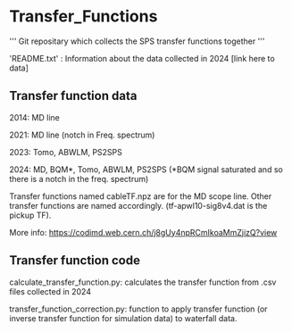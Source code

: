 # Transfer_Functions

''' Git repositary which collects the SPS transfer functions together '''

'README.txt' : Information about the data collected in 2024 [link here to data]

## Transfer function data

2014: MD line

2021: MD line (notch in Freq. spectrum)

2023: Tomo, ABWLM, PS2SPS

2024: MD, BQM*, Tomo, ABWLM, PS2SPS (*BQM signal saturated and so there is a notch in the freq. spectrum)

Transfer functions named cableTF.npz are for the MD scope line. Other transfer functions are named accordingly. (tf-apwl10-sig8v4.dat is the pickup TF).

More info: https://codimd.web.cern.ch/j8gUy4npRCmIkoaMmZjizQ?view

## Transfer function code

calculate_transfer_function.py: calculates the transfer function from .csv files collected in 2024

transfer_function_correction.py: function to apply transfer function (or inverse transfer function for simulation data) to waterfall data. 

